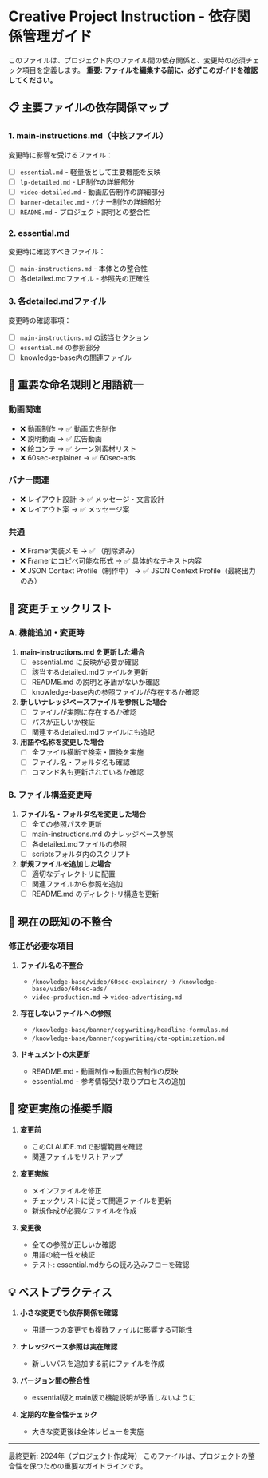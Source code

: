 # Creative Project Instruction - 依存関係管理ガイド

このファイルは、プロジェクト内のファイル間の依存関係と、変更時の必須チェック項目を定義します。
**重要: ファイルを編集する前に、必ずこのガイドを確認してください。**

## 📋 主要ファイルの依存関係マップ

### 1. main-instructions.md（中核ファイル）
変更時に影響を受けるファイル：
- [ ] `essential.md` - 軽量版として主要機能を反映
- [ ] `lp-detailed.md` - LP制作の詳細部分
- [ ] `video-detailed.md` - 動画広告制作の詳細部分
- [ ] `banner-detailed.md` - バナー制作の詳細部分
- [ ] `README.md` - プロジェクト説明との整合性

### 2. essential.md
変更時に確認すべきファイル：
- [ ] `main-instructions.md` - 本体との整合性
- [ ] 各detailed.mdファイル - 参照先の正確性

### 3. 各detailed.mdファイル
変更時の確認事項：
- [ ] `main-instructions.md` の該当セクション
- [ ] `essential.md` の参照部分
- [ ] knowledge-base内の関連ファイル

## 🔄 重要な命名規則と用語統一

### 動画関連
- ❌ 動画制作 → ✅ 動画広告制作
- ❌ 説明動画 → ✅ 広告動画
- ❌ 絵コンテ → ✅ シーン別素材リスト
- ❌ 60sec-explainer → ✅ 60sec-ads

### バナー関連
- ❌ レイアウト設計 → ✅ メッセージ・文言設計
- ❌ レイアウト案 → ✅ メッセージ案

### 共通
- ❌ Framer実装メモ → ✅ （削除済み）
- ❌ Framerにコピペ可能な形式 → ✅ 具体的なテキスト内容
- ❌ JSON Context Profile（制作中） → ✅ JSON Context Profile（最終出力のみ）

## 🚨 変更チェックリスト

### A. 機能追加・変更時
1. **main-instructions.md を更新した場合**
   - [ ] essential.md に反映が必要か確認
   - [ ] 該当するdetailed.mdファイルを更新
   - [ ] README.md の説明と矛盾がないか確認
   - [ ] knowledge-base内の参照ファイルが存在するか確認

2. **新しいナレッジベースファイルを参照した場合**
   - [ ] ファイルが実際に存在するか確認
   - [ ] パスが正しいか検証
   - [ ] 関連するdetailed.mdファイルにも追記

3. **用語や名称を変更した場合**
   - [ ] 全ファイル横断で検索・置換を実施
   - [ ] ファイル名・フォルダ名も確認
   - [ ] コマンド名も更新されているか確認

### B. ファイル構造変更時
1. **ファイル名・フォルダ名を変更した場合**
   - [ ] 全ての参照パスを更新
   - [ ] main-instructions.md のナレッジベース参照
   - [ ] 各detailed.mdファイルの参照
   - [ ] scriptsフォルダ内のスクリプト

2. **新規ファイルを追加した場合**
   - [ ] 適切なディレクトリに配置
   - [ ] 関連ファイルから参照を追加
   - [ ] README.md のディレクトリ構造を更新

## 📝 現在の既知の不整合

### 修正が必要な項目
1. **ファイル名の不整合**
   - `/knowledge-base/video/60sec-explainer/` → `/knowledge-base/video/60sec-ads/`
   - `video-production.md` → `video-advertising.md`

2. **存在しないファイルへの参照**
   - `/knowledge-base/banner/copywriting/headline-formulas.md`
   - `/knowledge-base/banner/copywriting/cta-optimization.md`

3. **ドキュメントの未更新**
   - README.md - 動画制作→動画広告制作の反映
   - essential.md - 参考情報受け取りプロセスの追加

## 🔧 変更実施の推奨手順

1. **変更前**
   - このCLAUDE.mdで影響範囲を確認
   - 関連ファイルをリストアップ

2. **変更実施**
   - メインファイルを修正
   - チェックリストに従って関連ファイルを更新
   - 新規作成が必要なファイルを作成

3. **変更後**
   - 全ての参照が正しいか確認
   - 用語の統一性を検証
   - テスト: essential.mdからの読み込みフローを確認

## 💡 ベストプラクティス

1. **小さな変更でも依存関係を確認**
   - 用語一つの変更でも複数ファイルに影響する可能性

2. **ナレッジベース参照は実在確認**
   - 新しいパスを追加する前にファイルを作成

3. **バージョン間の整合性**
   - essential版とmain版で機能説明が矛盾しないように

4. **定期的な整合性チェック**
   - 大きな変更後は全体レビューを実施

---

最終更新: 2024年（プロジェクト作成時）
このファイルは、プロジェクトの整合性を保つための重要なガイドラインです。